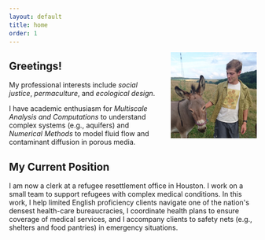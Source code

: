 ```yaml
---
layout: default
title: home
order: 1
---
```


<img src="images/ccg-profile.JPG" style="float: right; margin: 0px 0px 23px 23px" height="175" width="175" > 

## Greetings!

My professional interests include *social justice*, *permaculture*, and *ecological design*. 

I have academic enthusiasm for *Multiscale Analysis and Computations* to understand complex systems (e.g., aquifers) and *Numerical Methods* to model fluid flow and contaminant diffusion in porous media.


## My Current Position

I am now a clerk at a refugee resettlement office in Houston. I work on a small team to support refugees with complex medical conditions. In this work, I help limited English proficiency clients navigate one of the nation's densest health-care bureaucracies, I coordinate health plans to ensure coverage of medical services, and I accompany clients to safety nets (e.g., shelters and food pantries) in emergency situations.
